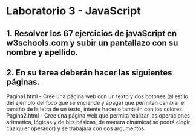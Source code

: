 # Laboratorio 3 - JavaScript
## 1. Resolver los 67 ejercicios de javaScript en w3schools.com y subir un pantallazo con su nombre y apellido.
## 2. En su tarea deberán hacer las siguientes páginas. 
Pagina1.html - Cree una página web con un texto y dos botones (al estilo del ejemplo del foco que se enciende y apaga) que permitan cambiar el tamaño de la letra de un texto, intente hacerlo también con los colores.  
Pagina2.html - Cree una página web que permita realizar las operaciones aritmética, lógicas y de bits básicas, de manera dinámica( se podrá elegir cualquier operador) y se trabajará con dos argumentos.
